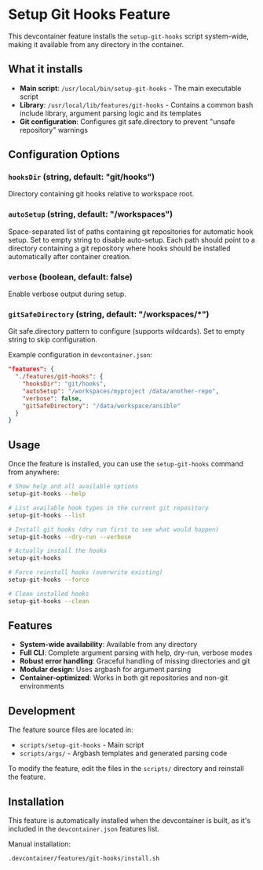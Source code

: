 # Setup Git Hooks Feature

This devcontainer feature installs the `setup-git-hooks` script system-wide, making it available from any directory in the container.

## What it installs

- **Main script**: `/usr/local/bin/setup-git-hooks` - The main executable script
- **Library**: `/usr/local/lib/features/git-hooks` - Contains a common bash include library, argument parsing logic and its templates
- **Git configuration**: Configures git safe.directory to prevent "unsafe repository" warnings

## Configuration Options

### `hooksDir` (string, default: "git/hooks")
Directory containing git hooks relative to workspace root.

### `autoSetup` (string, default: "/workspaces")
Space-separated list of paths containing git repositories for automatic hook setup. Set to empty string to disable auto-setup. Each path should point to a directory containing a git repository where hooks should be installed automatically after container creation.

### `verbose` (boolean, default: false)
Enable verbose output during setup.

### `gitSafeDirectory` (string, default: "/workspaces/*")
Git safe.directory pattern to configure (supports wildcards). Set to empty string to skip configuration.

Example configuration in `devcontainer.json`:
```json
"features": {
  "./features/git-hooks": {
    "hooksDir": "git/hooks",
    "autoSetup": "/workspaces/myproject /data/another-repo",
    "verbose": false,
    "gitSafeDirectory": "/data/workspace/ansible"
  }
}
```

## Usage

Once the feature is installed, you can use the `setup-git-hooks` command from anywhere:

```bash
# Show help and all available options
setup-git-hooks --help

# List available hook types in the current git repository
setup-git-hooks --list

# Install git hooks (dry run first to see what would happen)
setup-git-hooks --dry-run --verbose

# Actually install the hooks
setup-git-hooks

# Force reinstall hooks (overwrite existing)
setup-git-hooks --force

# Clean installed hooks
setup-git-hooks --clean
```

## Features

- **System-wide availability**: Available from any directory
- **Full CLI**: Complete argument parsing with help, dry-run, verbose modes
- **Robust error handling**: Graceful handling of missing directories and git
- **Modular design**: Uses argbash for argument parsing
- **Container-optimized**: Works in both git repositories and non-git environments

## Development

The feature source files are located in:
- `scripts/setup-git-hooks` - Main script
- `scripts/args/` - Argbash templates and generated parsing code

To modify the feature, edit the files in the `scripts/` directory and reinstall the feature.

## Installation

This feature is automatically installed when the devcontainer is built, as it's included in the `devcontainer.json` features list.

Manual installation:
```bash
.devcontainer/features/git-hooks/install.sh
```
